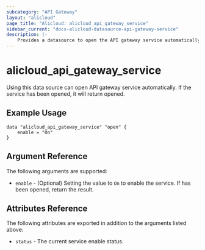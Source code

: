 ```yaml
---
subcategory: "API Gateway"
layout: "alicloud"
page_title: "Alicloud: alicloud_api_gateway_service"
sidebar_current: "docs-alicloud-datasource-api-gateway-service"
description: |-
    Provides a datasource to open the API gateway service automatically.
---
```


# alicloud\_api\_gateway\_service

Using this data source can open API gateway service automatically. If the service has been opened, it will return opened.

## Example Usage

```
data "alicloud_api_gateway_service" "open" {
	enable = "On"
}
```

## Argument Reference

The following arguments are supported:

* `enable` - (Optional) Setting the value to `On` to enable the service. If has been opened, return the result.

## Attributes Reference

The following attributes are exported in addition to the arguments listed above:

* `status` - The current service enable status. 